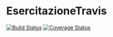 # EsercitazioneTravis
[![Build Status](https://travis-ci.org/iskorini/EsercitazioneTravis.svg?branch=master)](https://travis-ci.org/iskorini/EsercitazioneTravis)
[![Coverage Status](https://coveralls.io/repos/github/iskorini/EsercitazioneTravis/badge.svg?branch=master)](https://coveralls.io/github/iskorini/EsercitazioneTravis?branch=master)